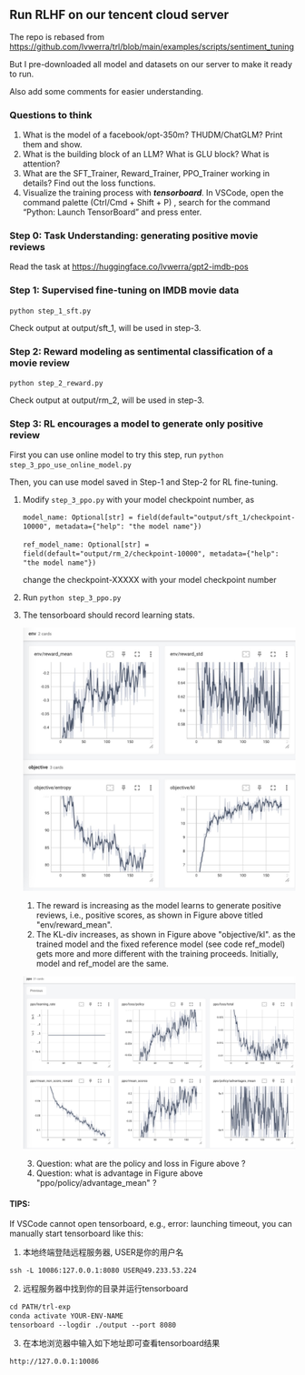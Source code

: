 ## Run RLHF on our tencent cloud server
The repo is rebased from https://github.com/lvwerra/trl/blob/main/examples/scripts/sentiment_tuning

But I pre-downloaded all model and datasets on our server to make it ready to run.

Also add some comments for easier understanding.

### Questions to think
1. What is the model of a facebook/opt-350m? THUDM/ChatGLM? 
Print them and show. 
2. What is the building block of an LLM? What is GLU block? What is attention? 
3. What are the SFT_Trainer, Reward_Trainer, PPO_Trainer working in details? Find out the loss functions. 
4. Visualize the training process with ***tensorboard***. In VSCode, open the command palette (Ctrl/Cmd + Shift + P) , search for the command “Python: Launch TensorBoard” and press enter. 

### Step 0: Task Understanding: generating positive movie reviews
Read the task at https://huggingface.co/lvwerra/gpt2-imdb-pos

### Step 1: Supervised fine-tuning on IMDB movie data
``python step_1_sft.py``

Check output at output/sft_1, will be used in step-3.



### Step 2: Reward modeling as sentimental classification of a movie review
``python step_2_reward.py``

Check output at output/rm_2, will be used in step-3.


### Step 3: RL encourages a model to generate only positive review 
First you can use online model to try this step, run
``python step_3_ppo_use_online_model.py``

Then, you can use model saved in Step-1 and Step-2 for RL fine-tuning.
 1. Modify ``step_3_ppo.py`` with your model checkpoint number, as

    ```
    model_name: Optional[str] = field(default="output/sft_1/checkpoint-10000", metadata={"help": "the model name"})
    
    ref_model_name: Optional[str] = field(default="output/rm_2/checkpoint-10000", metadata={"help": "the model name"})
    ```
    change the checkpoint-XXXXX with your model checkpoint number


 2. Run ``python step_3_ppo.py``


 3. The tensorboard should record learning stats.


      ![ppo-visualize](pics/ppo_1.jpg "ppo-1") 

      1) The reward is increasing as the model learns to generate positive reviews, i.e., positive scores, as shown in Figure above titled "env/reward_mean".
      2) The KL-div increases, as shown in Figure above "objective/kl".
      as the trained model and the fixed reference model (see code ref_model) gets more and more different with the training proceeds. Initially, model and ref_model are the same. 


      ![ppo-visualize](pics/ppo_2.jpg "ppo-2")

      3) Question: what are the policy and loss in Figure above ?
      4) Question: what is advantage in Figure above "ppo/policy/advantage_mean" ?





#### TIPS: 
   If VSCode cannot open tensorboard, e.g., error: launching timeout, you can manually start tensorboard like this:
   
   1) 本地终端登陆远程服务器, USER是你的用户名
   ```
   ssh -L 10086:127.0.0.1:8080 USER@49.233.53.224
   ```
   2) 远程服务器中找到你的目录并运行tensorboard
   ```
   cd PATH/trl-exp
   conda activate YOUR-ENV-NAME
   tensorboard --logdir ./output --port 8080
   ```
   3) 在本地浏览器中输入如下地址即可查看tensorboard结果
   ```
   http://127.0.0.1:10086
   ```

